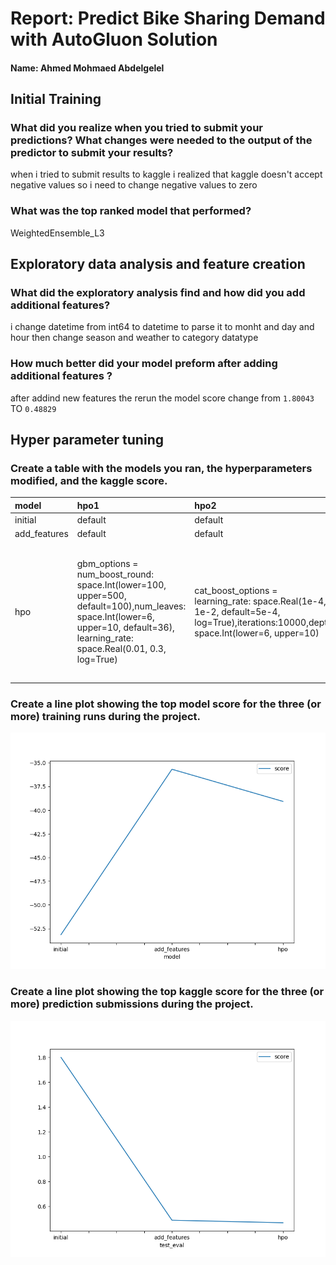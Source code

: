 # Report: Predict Bike Sharing Demand with AutoGluon Solution
#### Name: Ahmed Mohmaed Abdelgelel

## Initial Training
### What did you realize when you tried to submit your predictions? What changes were needed to the output of the predictor to submit your results?
when i tried to submit results to kaggle i realized that kaggle doesn't accept negative values so i need to change negative values to zero 

### What was the top ranked model that performed?
WeightedEnsemble_L3

## Exploratory data analysis and feature creation
### What did the exploratory analysis find and how did you add additional features?

i change datetime from int64 to datetime to parse it to monht and day and hour
then change season and weather to category datatype

### How much better did your model preform after adding additional features ?

after addind new features the rerun the model score change from `1.80043` TO  `0.48829`

## Hyper parameter tuning

### Create a table with the models you ran, the hyperparameters modified, and the kaggle score.
| model        | hpo1                                                                                                                                                                             | hpo2                                                                                                                                   | hpo3                                                                                                                                                                                                                        |   score |
|:-------------|:---------------------------------------------------------------------------------------------------------------------------------------------------------------------------------|:---------------------------------------------------------------------------------------------------------------------------------------|:----------------------------------------------------------------------------------------------------------------------------------------------------------------------------------------------------------------------------|--------:|
| initial      | default                                                                                                                                                                          | default                                                                                                                                | default                                                                                                                                                                                                                     | 1.80043 |
| add_features | default                                                                                                                                                                          | default                                                                                                                                | default                                                                                                                                                                                                                     | 0.48829 |
| hpo          | gbm_options = num_boost_round: space.Int(lower=100, upper=500, default=100),num_leaves: space.Int(lower=6, upper=10, default=36), learning_rate: space.Real(0.01, 0.3, log=True) | cat_boost_options = learning_rate: space.Real(1e-4, 1e-2, default=5e-4, log=True),iterations:10000,depth: space.Int(lower=6, upper=10) | xgb_options = n_estimators': space.Int(lower=100, upper=500, default=100), eta: space.Real(1e-4, 1e-2, default=0.3, log=True),'max_depth': space.Int(lower=6, upper=10, default=6), gamma: space.Real(0.09, 0.5, default=0) | 0.46784 |


### Create a line plot showing the top model score for the three (or more) training runs during the project.


![model_train_score.png](img/model_train_score.png)

### Create a line plot showing the top kaggle score for the three (or more) prediction submissions during the project.



![model_test_score.png](img/model_test_score.png)

